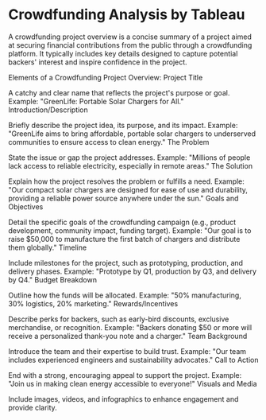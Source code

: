 # Crowdfunding Analysis by Tableau


A crowdfunding project overview is a concise summary of a project aimed at securing financial contributions from the public through a crowdfunding platform. It typically includes key details designed to capture potential backers' interest and inspire confidence in the project.

Elements of a Crowdfunding Project Overview:
Project Title

A catchy and clear name that reflects the project's purpose or goal.
Example: "GreenLife: Portable Solar Chargers for All."
Introduction/Description

Briefly describe the project idea, its purpose, and its impact.
Example: "GreenLife aims to bring affordable, portable solar chargers to underserved communities to ensure access to clean energy."
The Problem

State the issue or gap the project addresses.
Example: "Millions of people lack access to reliable electricity, especially in remote areas."
The Solution

Explain how the project resolves the problem or fulfills a need.
Example: "Our compact solar chargers are designed for ease of use and durability, providing a reliable power source anywhere under the sun."
Goals and Objectives

Detail the specific goals of the crowdfunding campaign (e.g., product development, community impact, funding target).
Example: "Our goal is to raise $50,000 to manufacture the first batch of chargers and distribute them globally."
Timeline

Include milestones for the project, such as prototyping, production, and delivery phases.
Example: "Prototype by Q1, production by Q3, and delivery by Q4."
Budget Breakdown

Outline how the funds will be allocated.
Example: "50% manufacturing, 30% logistics, 20% marketing."
Rewards/Incentives

Describe perks for backers, such as early-bird discounts, exclusive merchandise, or recognition.
Example: "Backers donating $50 or more will receive a personalized thank-you note and a charger."
Team Background

Introduce the team and their expertise to build trust.
Example: "Our team includes experienced engineers and sustainability advocates."
Call to Action

End with a strong, encouraging appeal to support the project.
Example: "Join us in making clean energy accessible to everyone!"
Visuals and Media

Include images, videos, and infographics to enhance engagement and provide clarity.
